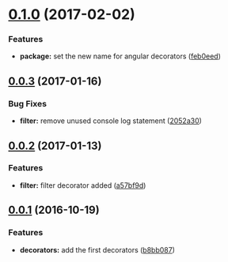 <a name="0.1.0"></a>
# [0.1.0](https://github.com/schoes/angular-typescript-decorators/compare/v0.0.3...v0.1.0) (2017-02-02)


### Features

* **package:** set the new name for angular decorators ([feb0eed](https://github.com/schoes/angular-typescript-decorators/commit/feb0eed))



<a name="0.0.3"></a>
## [0.0.3](https://github.com/schoes/angular-typescript-decorators/compare/v0.0.2...v0.0.3) (2017-01-16)


### Bug Fixes

* **filter:** remove unused console log statement ([2052a30](https://github.com/schoes/angular-typescript-decorators/commit/2052a30))



<a name="0.0.2"></a>
## [0.0.2](https://github.com/schoes/angular-typescript-decorators/compare/0.0.1...v0.0.2) (2017-01-13)


### Features

* **filter:** filter decorator added ([a57bf9d](https://github.com/schoes/angular-typescript-decorators/commit/a57bf9d))



<a name="0.0.1"></a>
## [0.0.1](https://github.com/schoes/angular-typescript-decorators/compare/b8bb087...0.0.1) (2016-10-19)


### Features

* **decorators:** add the first decorators ([b8bb087](https://github.com/schoes/angular-typescript-decorators/commit/b8bb087))



